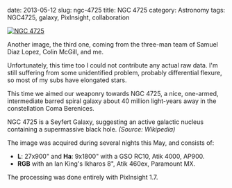 date: 2013-05-12
slug: ngc-4725
title: NGC 4725
category: Astronomy
tags: NGC4725, galaxy, PixInsight, collaboration

[![][0]][0]

Another image, the third one, coming from the three-man team of Samuel Diaz
Lopez, Colin McGill, and me.

Unfortunately, this time too I could not contribute any actual raw data. I'm
still suffering from some unidentified problem, probably differential flexure,
so most of my subs have elongated stars.

This time we aimed our weaponry towards NGC 4725, a nice, one-armed,
intermediate barred spiral galaxy about 40 million light-years away in the
constellation Coma Berenices.

NGC 4725 is a Seyfert Galaxy, suggesting an active galactic nucleus containing
a supermassive black hole. *(Source: Wikipedia)*

The image was acquired during several nights this May, and consists of:

 * **L**: 27x900" and **Ha**: 9x1800" with a GSO RC10, Atik 4000, AP900.
 * **RGB** with an Ian King's Ikharos 8", Atik 460ex, Paramount MX.

The processing was done entirely with PixInsight 1.7.

[0]: |filename|/images/2013_ngc4725.jpg "NGC 4725"
